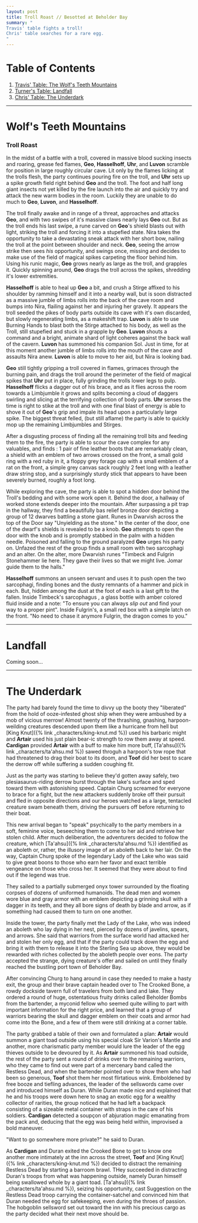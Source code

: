 ```yaml
---
layout: post
title: Troll Roast // Besotted at Beholder Bay
summary: "
Travis' table fights a troll!
Chris' table searches for a rare egg.
"
---
```


# Table of Contents
1. [Travis' Table: The Wolf's Teeth Mountains](#the-mountain)
2. [Turner's Table: Landfall](#landfall)
3. [Chris' Table: The Underdark](#underdark)

---
# Wolf's Teeth Mountains <a name="the-mountain"/>

### Troll Roast

In the midst of a battle with a troll, covered in massive blood sucking insects and roaring, grease fed flames, **Geo**, **Hasselhoff**, **Uhr**, and **Luvon** scramble for position in large roughly circular cave. Lit only by the flames licking at the trolls flesh, the party continues pouring fire on the troll, and **Uhr** sets up a spike growth field right behind **Geo** and the troll. The foot and half long giant insects not yet killed by the fire launch into the air and quickly try and attack the new warm bodies in the room. Luckily they are unable to do much to **Geo**, **Luvon**, and **Hasselhoff**.

The troll finally awake and in range of a threat, approaches and attacks **Geo**, and with two swipes of it's massive claws nearly lays **Geo** out. But as the troll ends his last swipe, a rune carved on **Geo**'s shield blasts out with light, striking the troll and forcing it into a stupefied state. Nira takes the opportunity to take a devastating sneak attack with her short bow, nailing the troll at the point between shoulder and neck. **Geo**, seeing the arrow strike then sees *his* opportunity, and swings once, missing and decides to make use of the field of magical spikes carpeting the floor behind him. Using his runic magic, **Geo** grows nearly as large as the troll, and grapples it. Quickly spinning around, **Geo** drags the troll across the spikes, shredding it's lower extremities.

**Hasselhoff** is able to heal up **Geo** a bit, and crush a Stirge affixed to his shoulder by ramming himself and it into a nearby wall, but is soon distracted as a massive jumble of limbs rolls into the back of the cave room and bumps into Nira, flailing against her and injuring her gravely. It appears the troll seeded the pikes of body parts outside its cave with it's own discarded, but slowly regenerating limbs, as a makeshift trap. **Luvon** is able to use Burning Hands to blast both the Stirge attached to his body, as well as the Troll, still stupefied and stuck in a grapple by **Geo**. **Luvon** shouts a command and a bright, animate shard of light coheres against the back wall of the cavern. **Luvon** has summoned his companion Sol. Just in time, for at this moment another jumble of limbs rolls into the mouth of the cave and assaults Nira anew. **Luvon** is able to move to her aid, but Nira is looking bad.

**Geo** still tightly gripping a troll covered in flames, grimaces through the burning pain, and drags the troll around the perimeter of the field of magical spikes that **Uhr** put in place, fully grinding the trolls lower legs to pulp. **Hasselhoff** flicks a dagger out of his brace, and as it flies across the room towards a Limbjumble it grows and splits becoming a cloud of daggers swirling and slicing at the terrifying collection of body parts. **Uhr** senses the time is right to stike at the troll and with one final blast of energy is able to shove it out of **Geo**'s grip and impale its head upon a particularly large spike. The biggest threat felled, (but still aflame) the party is able to quickly mop up the remaining Limbjumbles and Stirges.

After a disgusting process of finding all the remaining troll bits and feeding them to the fire, the party is able to scour the cave complex for any valuables, and finds : 1 pair of fine leather boots that are remarkably clean, a shield with an emblem of two arrows crossed on the front, a small gold ring with a red ruby in it, a floppy grey forage cap with a small emblem of a rat on the front, a simple grey canvas sack roughly 2 feet long with a leather draw string stop, and a surprisingly sturdy stick that appears to have been severely burned, roughly a foot long.

While exploring the cave, the party is able to spot a hidden door behind the Troll's bedding and with some work open it. Behind the door, a hallway of worked stone extends deeper into the mountain. After surpassing a pit trap in the hallway, they find a beautifully bas relief bronze door depicting a group of 12 dwarves battling a stone giant. Runes in Dwarvish across the top of the Door say "Unyielding as the stone." In the center of the door, one of the dwarf's shields is revealed to be a knob. **Geo** attempts to open the door with the knob and is promptly stabbed in the palm with a hidden needle. Poisoned and falling to the ground paralyzed **Geo** urges his party on. Unfazed the rest of the group finds a small room with two sarcophagi and an alter. On the alter, more Dwarvish runes "Timbeck and Fulgrin Stonehammer lie here. They gave their lives so that we might live. Jomar guide them to the halls."

**Hasselhoff** summons an unseen servant and uses it to push open the two sarcophagi, finding bones and the dusty remnants of a hammer and pick in each. But, hidden among the dust at the foot of each is a last gift to the fallen. Inside Timbeck's sarcophagus , a glass bottle with amber colored fluid inside and a note: "To ensure you can always *slip out* and find your way to a proper pint".  Inside Fulgrin's, a small red box with a simple latch on the front. "No need to chase it anymore Fulgrin, the dragon comes to you."

---
# Landfall <a name="landfall"/>

Coming soon...

---
# The Underdark <a name="underdark"/>

The party had barely found the time to divvy up the booty they "liberated" from the hold of ooze-infested ghost ship when they were ambushed by a mob of vicious merrow! Almost twenty of the thrashing, gnashing, harpoon-weilding creatures descended upon them like a hurricane from hell but [King Knut]({% link _characters/king-knut.md %}) used his barbaric might and **Artair** used his just plain bear-ic strength to row them away at speed. **Cardigan** provided **Artair** with a buff to make him more buff, [Ta'ahsu]({% link _characters/ta'ahsu.md %}) sawed throguh a harpoon's tow rope that had threatened to drag their boat to its doom, and **Toof** did her best to scare the derrow off while suffering a sudden coughing fit.

Just as the party was starting to believe they'd gotten away safely, two plesiasaurus-riding derrow burst through the lake's surface and sped toward them with astonishing speed. Captain Churg screamed for everyone to brace for a fight, but the new attackers suddenly broke off their pursuit and fled in opposite directions and our heroes watched as a large, tentacled creature swam beneath them, driving the pursuers off before returning to their boat.

This new arrival began to "speak" psychically to the party members in a soft, feminine voice, beseeching them to come to her aid and retrieve her stolen child. After much deliberation, the adventurers decided to follow the creature, which [Ta'ahsu]({% link _characters/ta'ahsu.md %}) identified as an aboleth or, rather, the illusory image of an aboleth back to her lair. On the way, Captain Churg spoke of the legendary Lady of the Lake who was said to give great boons to those who earn her favor and exact terrible vengeance on those who cross her. It seemed that they were about to find out if the legend was true.

They sailed to a partially submerged onyx tower surrounded by the floating corpses of dozens of uniformed humanoids. The dead men and women wore blue and gray armor with an emblem depicting a grinning skull with a dagger in its teeth, and they all bore signs of death by blade and arrow, as if something had caused them to turn on one another.

Inside the tower, the party finally met the Lady of the Lake, who was indeed an aboleth who lay dying in her nest, pierced by dozens of javelins, spears, and arrows. She said that warriors from the surface world had attacked her and stolen her only egg, and that if the party could track down the egg and bring it with them to release it into the Sterling Sea up above, they would be rewarded with riches collected by the aboleth people over eons. The party accepted the strange, dying creature's offer and sailed on until they finally reached the bustling port town of Beholder Bay.

After convincing Churg to hang around in case they needed to make a hasty exit, the group and their brave captain headed over to The Crooked Bone, a rowdy dockside tavern full of travelers from both land and lake. They ordered a round of huge, ostentatious fruity drinks called Beholder Bombs from the bartender, a myconid fellow who seemed quite willing to part with important information for the right price, and learned that a group of warriors bearing the skull and dagger emblem on their coats and armor had come into the Bone, and a few of them were still drinking at a corner table.

The party grabbed a table of their own and formulated a plan: **Artair** would summon a giant toad outside using his special cloak Sir Varion's Mantle and another, more charismatic party member would lure the leader of the egg thieves outside to be devoured by it. As **Artair** summoned his toad outside, the rest of the party sent a round of drinks over to the remaining warriors, who they came to find out were part of a mercenary band called the Restless Dead, and when the bartender pointed over to show them who had been so generous, **Toof** shot them her most flirtatious wink. Emboldened by free booze and tiefling advances, the leader of the sellswords came over and introduced himself as Duran. While Duran made nice and explained that he and his troops were down here to snag an exotic egg for a wealthy collector of rarities, the group noticed that he had left a backpack consisting of a sizeable metal container with straps in the care of his soldiers. **Cardigan** detected a soupçon of abjuration magic emanating from the pack and, deducing that the egg was being held within, improvised a bold maneuver.

"Want to go somewhere more private?" he said to Duran.

As **Cardigan** and Duran exited the Crooked Bone to get to know one another more intimately at the inn across the street, **Toof** and [King Knut]({% link _characters/king-knut.md %}) decided to distract the remaining Restless Dead by starting a barroom brawl. THey succeeded in distracting Duran's troops from what was happening outside, namely Duran himself being swallowed whole by a giant toad. [Ta'ahsu]({% link _characters/ta'ahsu.md %}), seizing his opportunity, cast Suggestion on the Restless Dead troop carrying the container-satchel and convinced him that Duran needed the egg for safekeeping, even during the throes of passion. The hobgoblin sellsword set out toward the inn with his precious cargo as the party decided what their next move should be.


